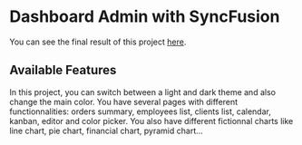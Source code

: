 # Dashboard Admin with SyncFusion

You can see the final result of this project [here](https://syncfusion-dashboard-tutorial.netlify.app/).

## Available Features

In this project, you can switch between a light and dark theme and also change the main color. You have several pages with different functionnalities: orders summary, employees list, clients list, calendar, kanban, editor and color picker. You also have different fictionnal charts like line chart, pie chart, financial chart, pyramid chart...
